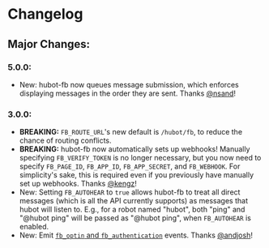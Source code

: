 # Changelog
## Major Changes:
### 5.0.0:
- New: hubot-fb now queues message submission, which enforces displaying messages in the order they are sent. Thanks [@nsand](https://github.com/nsand)!
### 3.0.0:
- __BREAKING:__ `FB_ROUTE_URL`'s new default is `/hubot/fb`, to reduce the chance of routing conflicts.
- __BREAKING:__ hubot-fb now automatically sets up webhooks! Manually specifying `FB_VERIFY_TOKEN` is no longer necessary, but you now need to specify `FB_PAGE_ID`, `FB_APP_ID`, `FB_APP_SECRET`, and `FB_WEBHOOK`. For simplicity's sake, this is required even if you previously have manually set up webhooks. Thanks [@kengz](https://github.com/kengz)!
- New: Setting `FB_AUTOHEAR` to `true` allows hubot-fb to treat all direct messages (which is all the API currently supports) as messages that hubot will listen to. E.g., for a robot named "hubot", both "ping" and "@hubot ping" will be passed as "@hubot ping", when `FB_AUTOHEAR` is enabled.
- New: Emit [`fb_optin` and `fb_authentication`](https://developers.facebook.com/docs/messenger-platform/webhook-reference#auth) events. Thanks [@andjosh](https://github.com/andjosh)!
